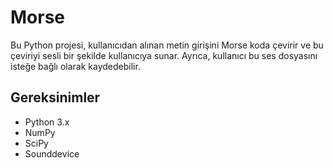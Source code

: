 # Morse

Bu Python projesi, kullanıcıdan alınan metin girişini Morse koda çevirir ve bu çeviriyi sesli bir şekilde kullanıcıya sunar. Ayrıca, kullanıcı bu ses dosyasını isteğe bağlı olarak kaydedebilir.

## Gereksinimler

- Python 3.x
- NumPy
- SciPy
- Sounddevice
